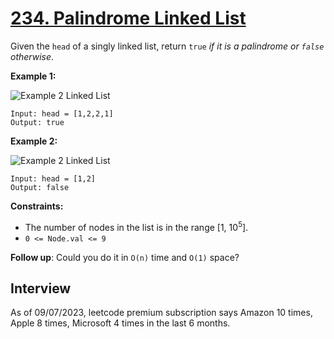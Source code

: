 # [234. Palindrome Linked List](https://leetcode.com/problems/palindrome-linked-list/)

Given the `head` of a singly linked list, return `true` _if it is a palindrome or `false` otherwise_.

**Example 1:**

![Example 2 Linked List](https://assets.leetcode.com/uploads/2021/03/03/pal1linked-list.jpg)
```
Input: head = [1,2,2,1]
Output: true
```

**Example 2:**

![Example 2 Linked List](https://assets.leetcode.com/uploads/2021/03/03/pal2linked-list.jpg)
```
Input: head = [1,2]
Output: false
```

**Constraints:**
* The number of nodes in the list is in the range [1, 10<sup>5</sup>].
* `0 <= Node.val <= 9`

**Follow up**: Could you do it in `O(n)` time and `O(1)` space?

## Interview
As of 09/07/2023, leetcode premium subscription says Amazon 10 times, Apple 8 times, Microsoft 4 times in the last 6 months.
